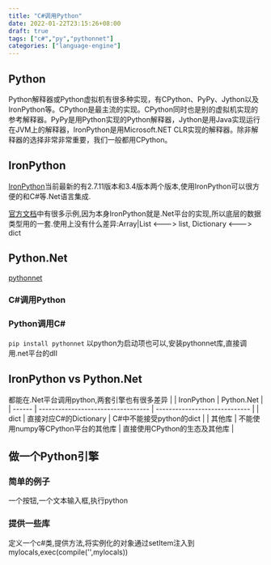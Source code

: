 ```yaml
---
title: "C#调用Python"
date: 2022-01-22T23:15:26+08:00
draft: true
tags: ["c#","py","pythonnet"]
categories: ["language-engine"]
---
```


## Python

Python解释器或Python虚拟机有很多种实现，有CPython、PyPy、Jython以及IronPython等。CPython是最主流的实现。CPython同时也是别的虚拟机实现的参考解释器。PyPy是用Python实现的Python解释器，Jython是用Java实现运行在JVM上的解释器，IronPython是用Microsoft.NET CLR实现的解释器。除非解释器的选择非常非常重要，我们一般都用CPython。


## IronPython

[IronPython](https://ironpython.net/)当前最新的有2.7.11版本和3.4版本两个版本,使用IronPython可以很方便的和C#等.Net语言集成. 

[官方文档](https://ironpython.net/documentation/dotnet/)中有很多示例,因为本身IronPython就是.Net平台的实现,所以底层的数据类型用的一套.使用上没有什么差异:Array|List <---> list, Dictionary <---> dict

## Python.Net

[pythonnet](http://pythonnet.github.io/)


### C#调用Python

### Python调用C#

`pip install pythonnet`
以python为启动项也可以,安装pythonnet库,直接调用.net平台的dll

## IronPython vs Python.Net

都能在.Net平台调用python,两套引擎也有很多差异
|        | IronPython                         | Python.Net                    |
| ------ | ---------------------------------- | ----------------------------- |
| dict   | 直接对应C#的Dictionary             | C#中不能接受python的dict      |
| 其他库 | 不能使用numpy等CPython平台的其他库 | 直接使用CPython的生态及其他库 |


## 做一个Python引擎

### 简单的例子

一个按钮,一个文本输入框,执行python

### 提供一些库

定义一个c#类,提供方法,将实例化的对象通过setItem注入到mylocals,exec(compile('',mylocals))

